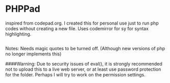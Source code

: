 PHPPad
======

inspired from codepad.org. I created this for personal use just to run php codes without creating a new file. Uses codemirror for sy for syntax highlighting. 

<a href="http://imgur.com/4FF9wdm"><img src="http://i.imgur.com/4FF9wdm.jpg" alt="" title="Hosted by imgur.com" /></a>

Notes:
Needs magic quotes to be turned off. (Although new versions of php no longer implements this)

####Warning:
Due to security issues of eval(), it is strongly recommended not to upload this to a live web server, or at least use password protection for the folder. Perhaps I will try to work on the permission settings.



